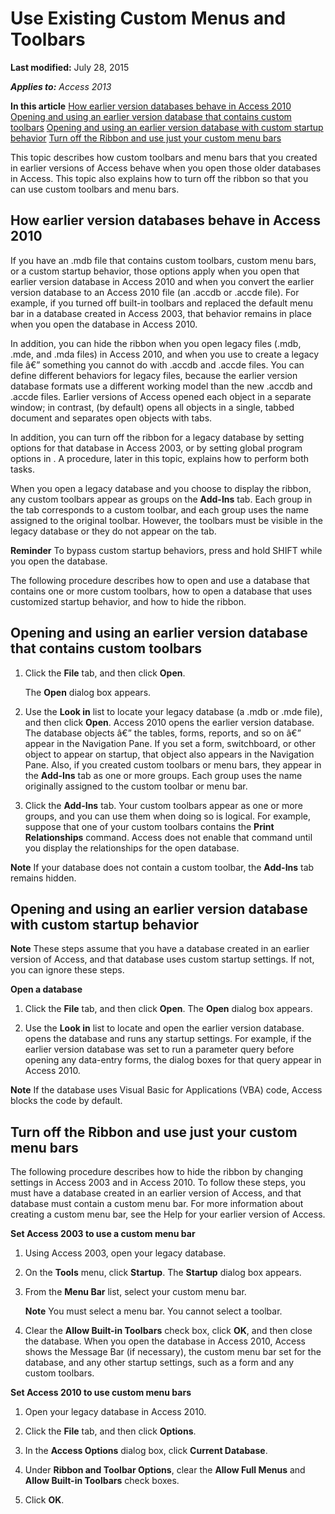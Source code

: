 
# Use Existing Custom Menus and Toolbars

 **Last modified:** July 28, 2015

 _**Applies to:** Access 2013_

 **In this article**
 [How earlier version databases behave in Access 2010](#sectionSection0)
 [Opening and using an earlier version database that contains custom toolbars](#sectionSection1)
 [Opening and using an earlier version database with custom startup behavior](#sectionSection2)
 [Turn off the Ribbon and use just your custom menu bars](#sectionSection3)


This topic describes how custom toolbars and menu bars that you created in earlier versions of Access behave when you open those older databases in Access. This topic also explains how to turn off the ribbon so that you can use custom toolbars and menu bars.

## How earlier version databases behave in Access 2010
<a name="sectionSection0"> </a>

If you have an .mdb file that contains custom toolbars, custom menu bars, or a custom startup behavior, those options apply when you open that earlier version database in Access 2010 and when you convert the earlier version database to an Access 2010 file (an .accdb or .accde file). For example, if you turned off built-in toolbars and replaced the default menu bar in a database created in Access 2003, that behavior remains in place when you open the database in Access 2010.

In addition, you can hide the ribbon when you open legacy files (.mdb, .mde, and .mda files) in Access 2010, and when you use to create a legacy file â€” something you cannot do with .accdb and .accde files. You can define different behaviors for legacy files, because the earlier version database formats use a different working model than the new .accdb and .accde files. Earlier versions of Access opened each object in a separate window; in contrast, (by default) opens all objects in a single, tabbed document and separates open objects with tabs.

 In addition, you can turn off the ribbon for a legacy database by setting options for that database in Access 2003, or by setting global program options in . A procedure, later in this topic, explains how to perform both tasks.

When you open a legacy database and you choose to display the ribbon, any custom toolbars appear as groups on the  **Add-Ins** tab. Each group in the tab corresponds to a custom toolbar, and each group uses the name assigned to the original toolbar. However, the toolbars must be visible in the legacy database or they do not appear on the tab.

 **Reminder** To bypass custom startup behaviors, press and hold SHIFT while you open the database.

The following procedure describes how to open and use a database that contains one or more custom toolbars, how to open a database that uses customized startup behavior, and how to hide the ribbon.


## Opening and using an earlier version database that contains custom toolbars
<a name="sectionSection1"> </a>


1. Click the  **File** tab, and then click **Open**.
    
    The  **Open** dialog box appears.
    
2. Use the  **Look in** list to locate your legacy database (a .mdb or .mde file), and then click **Open**. Access 2010 opens the earlier version database. The database objects â€” the tables, forms, reports, and so on â€” appear in the Navigation Pane. If you set a form, switchboard, or other object to appear on startup, that object also appears in the Navigation Pane. Also, if you created custom toolbars or menu bars, they appear in the  **Add-Ins** tab as one or more groups. Each group uses the name originally assigned to the custom toolbar or menu bar.
    
3. Click the  **Add-Ins** tab. Your custom toolbars appear as one or more groups, and you can use them when doing so is logical. For example, suppose that one of your custom toolbars contains the **Print Relationships** command. Access does not enable that command until you display the relationships for the open database.
    

 **Note**  If your database does not contain a custom toolbar, the  **Add-Ins** tab remains hidden.


## Opening and using an earlier version database with custom startup behavior
<a name="sectionSection2"> </a>


 **Note**  These steps assume that you have a database created in an earlier version of Access, and that database uses custom startup settings. If not, you can ignore these steps.

 **Open a database**


1. Click the  **File** tab, and then click **Open**. The  **Open** dialog box appears.
    
2. Use the  **Look in** list to locate and open the earlier version database. opens the database and runs any startup settings. For example, if the earlier version database was set to run a parameter query before opening any data-entry forms, the dialog boxes for that query appear in Access 2010.
    

 **Note**  If the database uses Visual Basic for Applications (VBA) code, Access blocks the code by default.


## Turn off the Ribbon and use just your custom menu bars
<a name="sectionSection3"> </a>

The following procedure describes how to hide the ribbon by changing settings in Access 2003 and in Access 2010. To follow these steps, you must have a database created in an earlier version of Access, and that database must contain a custom menu bar. For more information about creating a custom menu bar, see the Help for your earlier version of Access.

 **Set Access 2003 to use a custom menu bar**


1. Using Access 2003, open your legacy database.
    
2. On the  **Tools** menu, click **Startup**. The  **Startup** dialog box appears.
    
3. From the  **Menu Bar** list, select your custom menu bar.
    
     **Note**  You must select a menu bar. You cannot select a toolbar.
4. Clear the  **Allow Built-in Toolbars** check box, click **OK**, and then close the database. When you open the database in Access 2010, Access shows the Message Bar (if necessary), the custom menu bar set for the database, and any other startup settings, such as a form and any custom toolbars.
    
 **Set Access 2010 to use custom menu bars**


1. Open your legacy database in Access 2010.
    
2. Click the  **File** tab, and then click **Options**.
    
3. In the  **Access Options** dialog box, click **Current Database**.
    
4. Under  **Ribbon and Toolbar Options**, clear the  **Allow Full Menus** and **Allow Built-in Toolbars** check boxes.
    
5. Click  **OK**.
    
